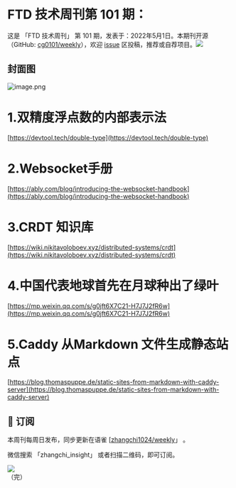 # FTD 技术周刊第 101 期：
这是 「FTD 技术周刊」 第 101 期，发表于：2022年5月1日。本期刊开源（GitHub: [cg0101/weekly](https://github.com/cg0101/weekly)），欢迎 [issue](https://github.com/cg0101/weekly/issues) 区投稿，推荐或自荐项目。![](https://visitor-badge.glitch.me/badge?page_id=cg0101.weekly) <a href="https://www.linkedin.com/in/%E9%A9%B0-%E5%BC%A0-60669710a/">
        </a>
## 封面图


![image.png](https://cdn.nlark.com/yuque/0/2022/png/132503/1651713776383-d4deb569-db09-4da6-a318-a5dcc75d6190.png#clientId=uba7ecfb1-a51a-4&crop=0&crop=0&crop=1&crop=1&from=paste&height=718&id=u6901e5f4&margin=%5Bobject%20Object%5D&name=image.png&originHeight=718&originWidth=1080&originalType=binary&ratio=1&rotation=0&showTitle=false&size=1809746&status=done&style=none&taskId=ude63b4ce-c8ec-405d-938c-eae03b18e93&title=&width=1080)
# 1.双精度浮点数的内部表示法
[https://devtool.tech/double-type](https://devtool.tech/double-type)
# 2.Websocket手册
[https://ably.com/blog/introducing-the-websocket-handbook](https://ably.com/blog/introducing-the-websocket-handbook)
# 3.CRDT 知识库
[https://wiki.nikitavoloboev.xyz/distributed-systems/crdt](https://wiki.nikitavoloboev.xyz/distributed-systems/crdt)
# 4.中国代表地球首先在月球种出了绿叶
[https://mp.weixin.qq.com/s/g0jft6X7C21-H7J7J2fR6w](https://mp.weixin.qq.com/s/g0jft6X7C21-H7J7J2fR6w)
# 5.Caddy 从Markdown 文件生成静态站点
[https://blog.thomaspuppe.de/static-sites-from-markdown-with-caddy-server](https://blog.thomaspuppe.de/static-sites-from-markdown-with-caddy-server)


## 📅 订阅
本周刊每周日发布，同步更新在语雀 [[zhangchi1024/weekly](https://www.yuque.com/zhangchi1024/weekly)」 。


微信搜索 「zhangchi_insight」 或者扫描二维码，即可订阅。
<div align="left"> <img src="https://cdn.nlark.com/yuque/0/2021/jpeg/132503/1640750963398-e8538e9e-6b96-46f7-abff-c93b56bdd377.jpeg?x-oss-process=image%2Fwatermark%2Ctype_d3F5LW1pY3JvaGVp%2Csize_36%2Ctext_5byg6amw%2Ccolor_FFFFFF%2Cshadow_50%2Ct_80%2Cg_se%2Cx_10%2Cy_10%2Fresize%2Cw_426%2Climit_0" ></div>    
    （完）